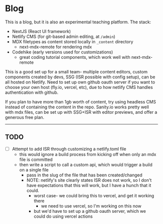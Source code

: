 # Blog

This is a blog, but it is also an experimental teaching platform. The stack:

- NextJS (React UI framework)
- Netlify CMS (for git-based admin editing, at `/admin`)
- MDX filetypes as content stored locally in `_content` directory
  - next-mdx-remote for rendering mdx
- Codehike (early versions used for customizations)
  - great coding tutorial components, which work well with next-mdx-remote

This is a good set up for a small team- multiple content editors, custom components created by devs, SSG (ISR possible with config setup), can be all hosted on Netlify. Need to set up own github oauth server if you want to choose your own host (fly.io, vercel, etc), due to how netlify CMS handles authentication with github.

If you plan to have more than 1gb worth of content, try using headless CMS instead of containing the content in the repo. Sanity.io works pretty well with mdx files, can be set up with SSG+ISR with editor previews, and offer a generous free plan.

---

## TODO

- [ ] Attempt to add ISR through customizing a netlify.toml file
  - this would ignore a build process from kicking off when only an mdx file is committed
  - then write a script to call a custom api, which would trigger a build on a single file
    - pass in the slug of the file that has been created/changed
    - NOTE: netlify's site clearly states ISR does not work, so I don't have expectations that this will work, but I have a hunch that it could.
      - worst case- we could bring this to vercel, and get it working there
        - we need to use vercel, so I'm working on this now
      - but we'd have to set up a github oauth server, which we could do using vercel actions
